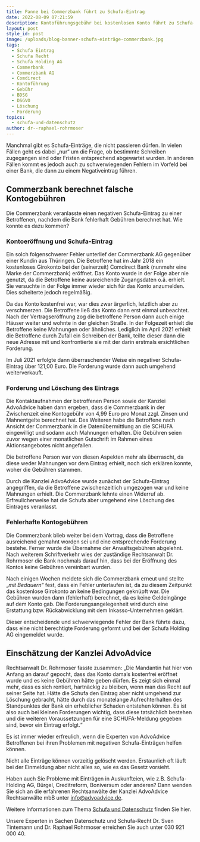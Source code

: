```yaml
---
title: Panne bei Commerzbank führt zu Schufa-Eintrag
date: 2022-08-09 07:21:59
description: Kontoführungsgebühr bei kostenlosem Konto führt zu Schufa-Eintrag
layout: post
style_id: post
image: /uploads/blog-banner-schufa-einträge-commerzbank.jpg
tags:
  - Schufa Eintrag
  - Schufa Recht
  - Schufa Holding AG
  - Commerbank
  - Commerzbank AG
  - Comdirect
  - Kontoführung
  - Gebühr
  - BDSG
  - DSGVO
  - Löschung
  - Forderung
topics:
  - schufa-und-datenschutz
author: dr--raphael-rohrmoser
---
```

Manchmal gibt es Schufa-Einträge, die nicht passieren dürfen. In vielen Fällen geht es dabei „nur“ um die Frage, ob bestimmte Schreiben zugegangen sind oder Fristen entsprechend abgewartet wurden. In anderen Fällen kommt es jedoch auch zu schwerwiegenden Fehlern im Vorfeld bei einer Bank, die dann zu einem Negativeintrag führen.

## **Commerzbank berechnet falsche Kontogebühren**

Die Commerzbank veranlasste einen negativen Schufa-Eintrag zu einer Betroffenen, nachdem die Bank fehlerhaft Gebühren berechnet hat. Wie konnte es dazu kommen?

### **Kontoeröffnung und Schufa-Eintrag**

Ein solch folgenschwerer Fehler unterlief der Commerzbank AG gegenüber einer Kundin aus Thüringen. Die Betroffene hat im Jahr 2018 ein kostenloses Girokonto bei der (seinerzeit) Comdirect Bank (nunmehr eine Marke der Commerzbank) eröffnet. Das Konto wurde in der Folge aber nie genutzt, da die Betroffene keine ausreichende Zugangsdaten o.ä. erhielt. Sie versuchte in der Folge immer wieder sich für das Konto anzumelden. Dies scheiterte jedoch regelmäßig.

Da das Konto kostenfrei war, war dies zwar ärgerlich, letztlich aber zu verschmerzen. Die Betroffene ließ das Konto dann erst einmal unbeachtet. Nach der Vertragseröffnung zog die betroffene Person dann auch einige Häuser weiter und wohnte in der gleichen Straße. In der Folgezeit erhielt die Betroffene keine Mahnungen oder ähnliches. Lediglich im April 2021 erhielt die Betroffene durch Zufall ein Schreiben der Bank, teilte dieser dann die neue Adresse mit und konfrontierte sie mit der darin erstmals ersichtlichen Forderung.

Im Juli 2021 erfolgte dann überraschender Weise ein negativer Schufa-Eintrag über 121,00 Euro. Die Forderung wurde dann auch umgehend weiterverkauft.

### **Forderung und Löschung des Eintrags**

Die Kontaktaufnahmen der betroffenen Person sowie der Kanzlei AdvoAdvice haben dann ergeben, dass die Commerzbank in der Zwischenzeit eine Kontogebühr von 4,99 Euro pro Monat zzgl. Zinsen und Mahnentgelte berechnet hat. Des Weiteren habe die Betroffene nach Ansicht der Commerzbank in die Datenübermittlung an die SCHUFA eingewilligt und sodann auch Mahnungen erhalten. Die Gebühren seien zuvor wegen einer monatlichen Gutschrift im Rahmen eines Aktionsangebotes nicht angefallen.

Die betroffene Person war von diesen Aspekten mehr als überrascht, da diese weder Mahnungen vor dem Eintrag erhielt, noch sich erklären konnte, woher die Gebühren stammen.

Durch die Kanzlei AdvoAdvice wurde zunächst der Schufa-Eintrag angegriffen, da die Betroffene zwischenzeitlich umgezogen war und keine Mahnungen erhielt. Die Commerzbank lehnte einen Widerruf ab. Erfreulicherweise hat die Schufa aber umgehend eine Löschung des Eintrages veranlasst. &nbsp;

### **Fehlerhafte Kontogebühren**

Die Commerzbank blieb weiter bei dem Vortrag, dass die Betroffene ausreichend gemahnt worden sei und eine entsprechende Forderung bestehe. Ferner wurde die Übernahme der Anwaltsgebühren abgelehnt. Nach weiterem Schriftverkehr wies der zuständige Rechtsanwalt Dr. Rohrmoser die Bank nochmals darauf hin, dass bei der Eröffnung des Kontos keine Gebühren vereinbart wurden.

Nach einigen Wochen meldete sich die Commerzbank erneut und stellte „*mit Bedauern“* fest, dass ein Fehler unterlaufen ist, da zu diesem Zeitpunkt das kostenlose Girokonto an keine Bedingungen geknüpft war. Die Gebühren wurden dann (fehlerhaft) berechnet, da es keine Geldeingänge auf dem Konto gab. Die Forderungsangelegenheit wird durch eine Erstattung bzw. Rückabwicklung mit dem Inkasso-Unternehmen geklärt.

Dieser entscheidende und schwerwiegende Fehler der Bank führte dazu, dass eine nicht berechtigte Forderung geformt und bei der Schufa Holding AG eingemeldet wurde.

## **Einschätzung der Kanzlei AdvoAdvice**

Rechtsanwalt Dr. Rohrmoser fasste zusammen: „Die Mandantin hat hier von Anfang an darauf gepocht, dass das Konto damals kostenfrei eröffnet wurde und es keine Gebühren hätte geben dürfen. Es zeigt sich einmal mehr, dass es sich rentiert, hartnäckig zu bleiben, wenn man das Recht auf seiner Seite hat. Hätte die Schufa den Eintrag aber nicht umgehend zur Löschung gebracht, hätte durch das monatelange Aufrechterhalten des Standpunktes der Bank ein erheblicher Schaden entstehen können. Es ist also auch bei kleinen Forderungen wichtig, dass diese tatsächlich bestehen und die weiteren Voraussetzungen für eine SCHUFA-Meldung gegeben sind, bevor ein Eintrag erfolgt.“

Es ist immer wieder erfreulich, wenn die Experten von AdvoAdvice Betroffenen bei ihren Problemen mit negativen Schufa-Einträgen helfen können.

Nicht alle Einträge können vorzeitig gelöscht werden. Erstaunlich oft läuft bei der Einmeldung aber nicht alles so, wie es das Gesetz vorsieht.

Haben auch Sie Probleme mit Einträgen in Auskunfteien, wie z.B. Schufa-Holding AG, Bürgel, Creditreform, Boniversum oder anderen? Dann wenden Sie sich an die erfahrenen Rechtsanwälte der Kanzlei AdvoAdvice Rechtsanwälte mbB unter [info@advoadvice.de](mailto:info@advoadvice.de).

Weitere Informationen zum Thema [Schufa und Datenschutz](/themen/schufa-und-datenschutz/)&nbsp;finden Sie hier.&nbsp;

Unsere Experten in Sachen Datenschutz und Schufa-Recht Dr. Sven Tintemann und Dr. Raphael Rohrmoser erreichen Sie auch unter 030 921 000 40.